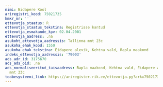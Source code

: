```yaml
---
nimi: Eidapere Kool
ariregistri_kood: 75021735
kmkr_nr: ''
ettevotja_staatus: R
ettevotja_staatus_tekstina: Registrisse kantud
ettevotja_esmakande_kpv: 02.04.2001
ettevotja_aadress: .na
asukoht_ettevotja_aadressis: Tallinna mnt 23c
asukoha_ehak_kood: 1550
asukoha_ehak_tekstina: Eidapere alevik, Kehtna vald, Rapla maakond
indeks_ettevotja_aadressis: '79003'
ads_adr_id: 3175670
ads_ads_oid: .na
ads_normaliseeritud_taisaadress: Rapla maakond, Kehtna vald, Eidapere alevik, Tallinna
  mnt 23c
teabesysteemi_link: https://ariregister.rik.ee/ettevotja.py?ark=75021735&ref=rekvisiidid
---
```

